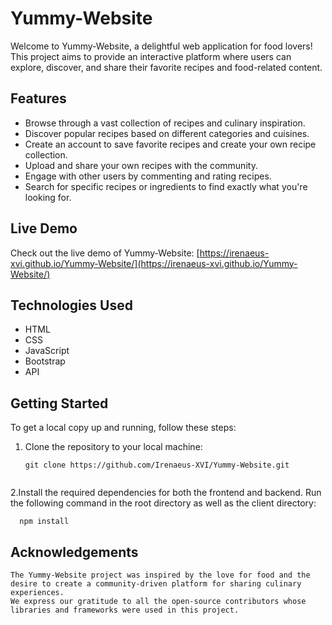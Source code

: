 # Yummy-Website

Welcome to Yummy-Website, a delightful web application for food lovers! This project aims to provide an interactive platform where users can explore, discover, and share their favorite recipes and food-related content.


## Features

- Browse through a vast collection of recipes and culinary inspiration.
- Discover popular recipes based on different categories and cuisines.
- Create an account to save favorite recipes and create your own recipe collection.
- Upload and share your own recipes with the community.
- Engage with other users by commenting and rating recipes.
- Search for specific recipes or ingredients to find exactly what you're looking for.

## Live Demo

Check out the live demo of Yummy-Website: [https://irenaeus-xvi.github.io/Yummy-Website/](https://irenaeus-xvi.github.io/Yummy-Website/)

## Technologies Used

- HTML
- CSS
- JavaScript
- Bootstrap
- API


## Getting Started

To get a local copy up and running, follow these steps:

1. Clone the repository to your local machine:

   ```shell
   git clone https://github.com/Irenaeus-XVI/Yummy-Website.git


2.Install the required dependencies for both the frontend and backend. Run the following command in the root directory as well as the client directory:

 ```shell
   npm install
   ```


## Acknowledgements
    The Yummy-Website project was inspired by the love for food and the desire to create a community-driven platform for sharing culinary experiences.
    We express our gratitude to all the open-source contributors whose libraries and frameworks were used in this project.

